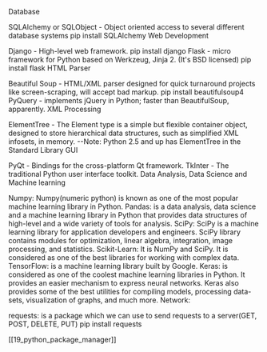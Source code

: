 Database

SQLAlchemy or SQLObject - Object oriented access to several different database systems
pip install SQLAlchemy
Web Development

Django - High-level web framework.
pip install django
Flask - micro framework for Python based on Werkzeug, Jinja 2. (It's BSD licensed)
pip install flask
HTML Parser

Beautiful Soup - HTML/XML parser designed for quick turnaround projects like screen-scraping, will accept bad markup.
pip install beautifulsoup4
PyQuery - implements jQuery in Python; faster than BeautifulSoup, apparently.
XML Processing

ElementTree - The Element type is a simple but flexible container object, designed to store hierarchical data structures, such as simplified XML infosets, in memory. --Note: Python 2.5 and up has ElementTree in the Standard Library
GUI

PyQt - Bindings for the cross-platform Qt framework.
TkInter - The traditional Python user interface toolkit.
Data Analysis, Data Science and Machine learning

Numpy: Numpy(numeric python) is known as one of the most popular machine learning library in Python.
Pandas: is a data analysis, data science and a machine learning library in Python that provides data structures of high-level and a wide variety of tools for analysis.
SciPy: SciPy is a machine learning library for application developers and engineers. SciPy library contains modules for optimization, linear algebra, integration, image processing, and statistics.
Scikit-Learn: It is NumPy and SciPy. It is considered as one of the best libraries for working with complex data.
TensorFlow: is a machine learning library built by Google.
Keras: is considered as one of the coolest machine learning libraries in Python. It provides an easier mechanism to express neural networks. Keras also provides some of the best utilities for compiling models, processing data-sets, visualization of graphs, and much more.
Network:

requests: is a package which we can use to send requests to a server(GET, POST, DELETE, PUT)
pip install requests

[[19_python_package_manager]]